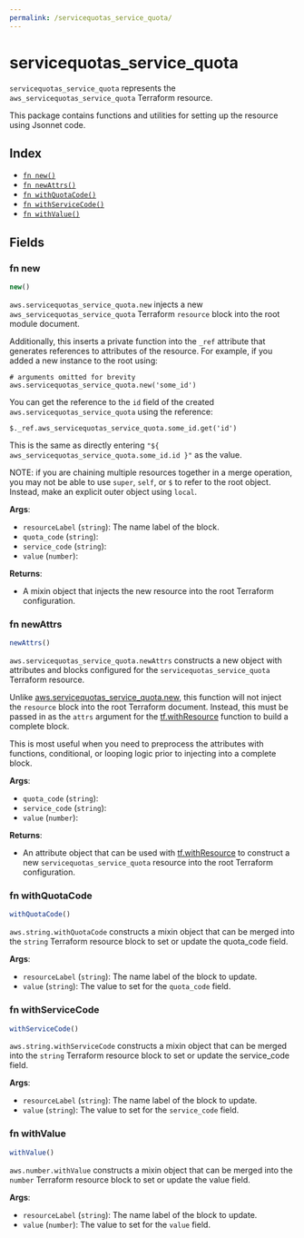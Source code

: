 ```yaml
---
permalink: /servicequotas_service_quota/
---
```


# servicequotas_service_quota

`servicequotas_service_quota` represents the `aws_servicequotas_service_quota` Terraform resource.



This package contains functions and utilities for setting up the resource using Jsonnet code.


## Index

* [`fn new()`](#fn-new)
* [`fn newAttrs()`](#fn-newattrs)
* [`fn withQuotaCode()`](#fn-withquotacode)
* [`fn withServiceCode()`](#fn-withservicecode)
* [`fn withValue()`](#fn-withvalue)

## Fields

### fn new

```ts
new()
```


`aws.servicequotas_service_quota.new` injects a new `aws_servicequotas_service_quota` Terraform `resource`
block into the root module document.

Additionally, this inserts a private function into the `_ref` attribute that generates references to attributes of the
resource. For example, if you added a new instance to the root using:

    # arguments omitted for brevity
    aws.servicequotas_service_quota.new('some_id')

You can get the reference to the `id` field of the created `aws.servicequotas_service_quota` using the reference:

    $._ref.aws_servicequotas_service_quota.some_id.get('id')

This is the same as directly entering `"${ aws_servicequotas_service_quota.some_id.id }"` as the value.

NOTE: if you are chaining multiple resources together in a merge operation, you may not be able to use `super`, `self`,
or `$` to refer to the root object. Instead, make an explicit outer object using `local`.

**Args**:
  - `resourceLabel` (`string`): The name label of the block.
  - `quota_code` (`string`): 
  - `service_code` (`string`): 
  - `value` (`number`): 

**Returns**:
- A mixin object that injects the new resource into the root Terraform configuration.


### fn newAttrs

```ts
newAttrs()
```


`aws.servicequotas_service_quota.newAttrs` constructs a new object with attributes and blocks configured for the `servicequotas_service_quota`
Terraform resource.

Unlike [aws.servicequotas_service_quota.new](#fn-servicequotasservicequotanew), this function will not inject the `resource`
block into the root Terraform document. Instead, this must be passed in as the `attrs` argument for the
[tf.withResource](https://github.com/tf-libsonnet/core/tree/main/docs#fn-withresource) function to build a complete block.

This is most useful when you need to preprocess the attributes with functions, conditional, or looping logic prior to
injecting into a complete block.

**Args**:
  - `quota_code` (`string`): 
  - `service_code` (`string`): 
  - `value` (`number`): 

**Returns**:
  - An attribute object that can be used with [tf.withResource](https://github.com/tf-libsonnet/core/tree/main/docs#fn-withresource) to construct a new `servicequotas_service_quota` resource into the root Terraform configuration.


### fn withQuotaCode

```ts
withQuotaCode()
```

`aws.string.withQuotaCode` constructs a mixin object that can be merged into the `string`
Terraform resource block to set or update the quota_code field.



**Args**:
  - `resourceLabel` (`string`): The name label of the block to update.
  - `value` (`string`): The value to set for the `quota_code` field.


### fn withServiceCode

```ts
withServiceCode()
```

`aws.string.withServiceCode` constructs a mixin object that can be merged into the `string`
Terraform resource block to set or update the service_code field.



**Args**:
  - `resourceLabel` (`string`): The name label of the block to update.
  - `value` (`string`): The value to set for the `service_code` field.


### fn withValue

```ts
withValue()
```

`aws.number.withValue` constructs a mixin object that can be merged into the `number`
Terraform resource block to set or update the value field.



**Args**:
  - `resourceLabel` (`string`): The name label of the block to update.
  - `value` (`number`): The value to set for the `value` field.
